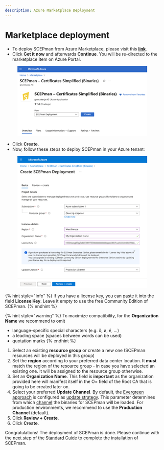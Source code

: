 ```yaml
---
description: Azure Marketplace Deployment
---
```


# Marketplace deployment

* To deploy SCEPman from Azure Marketplace, please visit this [**link**](https://azuremarketplace.microsoft.com/en-us/marketplace/apps/glueckkanja-gabag.scepman?tab=Overview).
* Click **Get it now** and afterwards **Continue**. You will be re-directed to the marketplace item on Azure Portal.

<figure><img src="../../.gitbook/assets/image (36).png" alt=""><figcaption></figcaption></figure>

* Click **Create**.
* Now, follow these steps to deploy SCEPman in your Azure tenant:

<figure><img src="../../.gitbook/assets/Screenshot_2025-03-26_at_09_07_04.png" alt=""><figcaption></figcaption></figure>

{% hint style="info" %}
If you have a license key, you can paste it into the field **License Key**. Leave it empty to use the free Community Edition of SCEPman.
{% endhint %}

{% hint style="warning" %}
To maximize compatibility, for the **Organization Name** we recommend to omit

* language-specific special characters (e.g. ö, ø, é, ...)
* a leading space (spaces between words can be used)
* quotation marks
{% endhint %}

1. Select an existing **resource group** or create a new one (SCEPman resources will be deployed in this group)
2. Set the **region** according to your preferred data center location. It **must** match the region of the resource group - in case you have selected an existing one. It will be assigned to the resource group otherwise.
3. Set an **Organization Name**. This field is **important** as the organization provided here will manifest itself in the O= field of the Root CA that is going to be created later on.
4. Select your preferred **Update Channel**. By default, the [Evergreen approach](../../update-strategy.md#evergreen-approach) is configured as [update strategy](../../update-strategy.md). This parameter determines from which [channel](../application-artifacts.md) the binaries for SCEPman will be loaded. For production environments, we recommend to use the **Production Channel** (default).
5. Click **Review + Create**.
6. Click **Create**.

Congratulations! The deployment of SCEPman is done. Please continue with the [next step](../../scepman-deployment/community-guide.md#step-2-perform-post-deployment-steps-permission-assignments) of the [Standard Guide](../../scepman-deployment/community-guide.md) to complete the installation of SCEPman.
